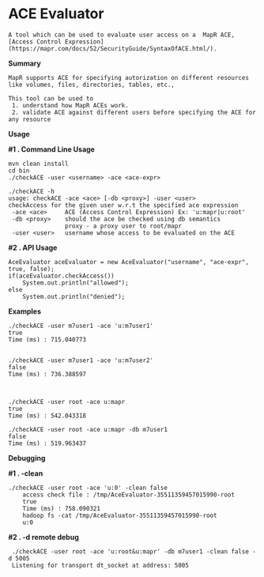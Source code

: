 # ACE Evaluator

    A tool which can be used to evaluate user access on a  MapR ACE, [Access Control Expression] (https://mapr.com/docs/52/SecurityGuide/SyntaxOfACE.html/). 

<b>Summary</b>
    
    MapR supports ACE for specifying autorization on different resources like volumes, files, directories, tables, etc.,
    
    This tool can be used to 
     1. understand how MapR ACEs work.
     2. validate ACE against different users before specifying the ACE for any resource  

<b>Usage</b>
    
      
   <b>#1 . Command Line Usage </b>
    
    mvn clean install
    cd bin
    ./checkACE -user <username> -ace <ace-expr>
    
    ./checkACE -h
    usage: checkACE -ace <ace> [-db <proxy>] -user <user>
    checkAccess for the given user w.r.t the specified ace expression
     -ace <ace>     ACE (Access Control Expression) Ex: 'u:mapr|u:root'
     -db <proxy>    should the ace be checked using db semantics
                    proxy - a proxy user to root/mapr
     -user <user>   username whose access to be evaluated on the ACE
     
        
   <b>#2 . API Usage </b>
   
    AceEvaluator aceEvaluator = new AceEvaluator("username", "ace-expr", true, false);
    if(aceEvaluator.checkAccess())
        System.out.println("allowed");
    else
        System.out.println("denied");
        
<b>Examples </b>
    
    ./checkACE -user m7user1 -ace 'u:m7user1'
    true
    Time (ms) : 715.040773
    
    
    ./checkACE -user m7user1 -ace 'u:m7user2'
    false
    Time (ms) : 736.388597
    
    
        
    ./checkACE -user root -ace u:mapr
    true
    Time (ms) : 542.043318
    
    ./checkACE -user root -ace u:mapr -db m7user1
    false
    Time (ms) : 519.963437      
    
<b> Debugging </b>
    
    
   <b>#1 . -clean</b>     
   
    ./checkACE -user root -ace 'u:0' -clean false
        access check file : /tmp/AceEvaluator-35511359457015990-root
        true
        Time (ms) : 758.090321
        hadoop fs -cat /tmp/AceEvaluator-35511359457015990-root
        u:0
        
   <b>#2 . -d remote debug</b>
    
     ./checkACE -user root -ace 'u:root&u:mapr' -db m7user1 -clean false -d 5005
     Listening for transport dt_socket at address: 5005
     

